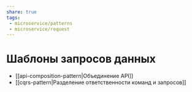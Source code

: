 ```yaml
---
share: true
tags:
 - microservice/patterns
 - microservice/request
---
```

# Шаблоны запросов данных
- [[api-composition-pattern|Объединение API]]
- [[cqrs-pattern|Разделение ответственности команд и запросов]]